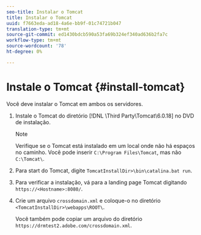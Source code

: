 ```yaml
---
seo-title: Instalar o Tomcat
title: Instalar o Tomcat
uuid: f7663eda-ad18-4a6e-bb9f-01c74721b047
translation-type: tm+mt
source-git-commit: ed1430bdcb590a53fa69b324ef340ad636b2fa7c
workflow-type: tm+mt
source-wordcount: '78'
ht-degree: 0%

---
```



# Instale o Tomcat {#install-tomcat}

Você deve instalar o Tomcat em ambos os servidores.
1. Instale o Tomcat do diretório [!DNL \Third Party\Tomcat\6.0.18\] no DVD de instalação.

   >[!NOTE]
   >
   >Verifique se o Tomcat está instalado em um local onde não há espaços no caminho. Você pode inserir `C:\Program Files\Tomcat`, mas não `C:\Tomcat\`.

1. Para start do Tomcat, digite `TomcatInstallDir>\bin\catalina.bat run`.
1. Para verificar a instalação, vá para a landing page Tomcat digitando `https://<Hostname>:8080/`.
1. Crie um arquivo `crossdomain.xml` e coloque-o no diretório `<TomcatInstallDir>\webapps\ROOT\`.

   Você também pode copiar um arquivo do diretório `https://drmtest2.adobe.com/crossdomain.xml`.

